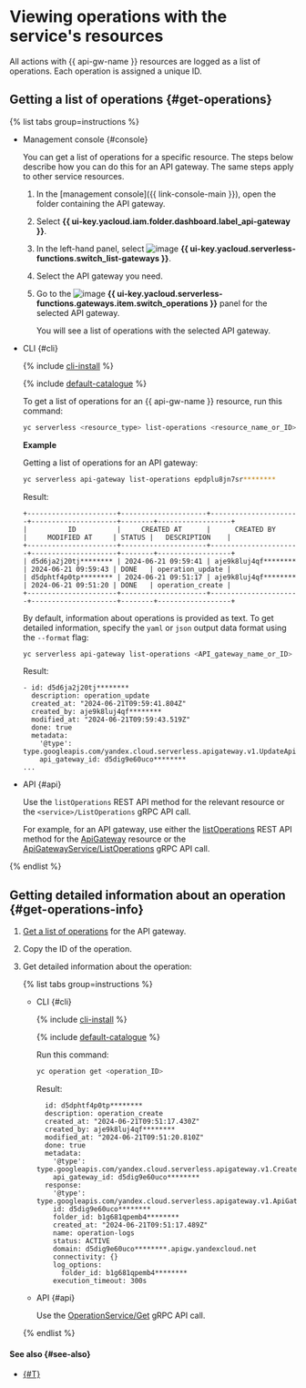 # Viewing operations with the service's resources

All actions with {{ api-gw-name }} resources are logged as a list of operations. Each operation is assigned a unique ID.

## Getting a list of operations {#get-operations}

{% list tabs group=instructions %}

- Management console {#console}

  You can get a list of operations for a specific resource. The steps below describe how you can do this for an API gateway. The same steps apply to other service resources.

  1. In the [management console]({{ link-console-main }}), open the folder containing the API gateway.
  1. Select **{{ ui-key.yacloud.iam.folder.dashboard.label_api-gateway }}**.
  1. In the left-hand panel, select ![image](../../_assets/console-icons/branches-right.svg) **{{ ui-key.yacloud.serverless-functions.switch_list-gateways }}**.
  1. Select the API gateway you need.
  1. Go to the ![image](../../_assets/console-icons/list-check.svg) **{{ ui-key.yacloud.serverless-functions.gateways.item.switch_operations }}** panel for the selected API gateway.

     You will see a list of operations with the selected API gateway.

- CLI {#cli}

  {% include [cli-install](../../_includes/cli-install.md) %}

  {% include [default-catalogue](../../_includes/default-catalogue.md) %}

  To get a list of operations for an {{ api-gw-name }} resource, run this command:

  ```bash
  yc serverless <resource_type> list-operations <resource_name_or_ID>
  ```

  **Example**

  Getting a list of operations for an API gateway:

  ```bash
  yc serverless api-gateway list-operations epdplu8jn7sr********
  ```

  Result:

  ```text
  +----------------------+---------------------+----------------------+---------------------+--------+------------------+
  |          ID          |     CREATED AT      |      CREATED BY      |     MODIFIED AT     | STATUS |   DESCRIPTION    |
  +----------------------+---------------------+----------------------+---------------------+--------+------------------+
  | d5d6ja2j20tj******** | 2024-06-21 09:59:41 | aje9k8luj4qf******** | 2024-06-21 09:59:43 | DONE   | operation_update |
  | d5dphtf4p0tp******** | 2024-06-21 09:51:17 | aje9k8luj4qf******** | 2024-06-21 09:51:20 | DONE   | operation_create |
  +----------------------+---------------------+----------------------+---------------------+--------+------------------+
  ```

  By default, information about operations is provided as text. To get detailed information, specify the `yaml` or `json` output data format using the `--format` flag:

  ```bash
  yc serverless api-gateway list-operations <API_gateway_name_or_ID> --format yaml
  ```

  Result:

  ```text
  - id: d5d6ja2j20tj********
    description: operation_update
    created_at: "2024-06-21T09:59:41.804Z"
    created_by: aje9k8luj4qf********
    modified_at: "2024-06-21T09:59:43.519Z"
    done: true
    metadata:
      '@type': type.googleapis.com/yandex.cloud.serverless.apigateway.v1.UpdateApiGatewayMetadata
      api_gateway_id: d5dig9e60uco********
  ...
  ```

- API {#api}

  Use the `listOperations` REST API method for the relevant resource or the `<service>/ListOperations` gRPC API call.

  For example, for an API gateway, use either the [listOperations](../apigateway/api-ref/ApiGateway/listOperations.md) REST API method for the [ApiGateway](../apigateway/api-ref/ApiGateway/index.md) resource or the [ApiGatewayService/ListOperations](../apigateway/api-ref/grpc/ApiGateway/listOperations.md) gRPC API call.

{% endlist %}

## Getting detailed information about an operation {#get-operations-info}

1. [Get a list of operations](#get-operations) for the API gateway.
1. Copy the ID of the operation.
1. Get detailed information about the operation:

    {% list tabs group=instructions %}

    - CLI {#cli}

      {% include [cli-install](../../_includes/cli-install.md) %}

      {% include [default-catalogue](../../_includes/default-catalogue.md) %}

      Run this command:

      ```bash
      yc operation get <operation_ID>
      ```

      Result:

      ```text
        id: d5dphtf4p0tp********
        description: operation_create
        created_at: "2024-06-21T09:51:17.430Z"
        created_by: aje9k8luj4qf********
        modified_at: "2024-06-21T09:51:20.810Z"
        done: true
        metadata:
          '@type': type.googleapis.com/yandex.cloud.serverless.apigateway.v1.CreateApiGatewayMetadata
          api_gateway_id: d5dig9e60uco********
        response:
          '@type': type.googleapis.com/yandex.cloud.serverless.apigateway.v1.ApiGateway
          id: d5dig9e60uco********
          folder_id: b1g681qpemb4********
          created_at: "2024-06-21T09:51:17.489Z"
          name: operation-logs
          status: ACTIVE
          domain: d5dig9e60uco********.apigw.yandexcloud.net
          connectivity: {}
          log_options:
            folder_id: b1g681qpemb4********
          execution_timeout: 300s
      ```

    - API {#api}

      Use the [OperationService/Get](../apigateway/api-ref/grpc/Operation/get.md) gRPC API call.

    {% endlist %}

#### See also {#see-also}

* [{#T}](../../api-design-guide/concepts/about-async.md)
